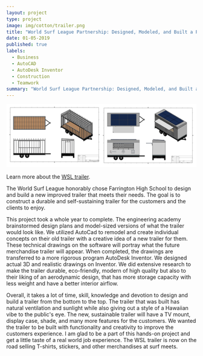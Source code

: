 ```yaml
---
layout: project
type: project
image: img/cotton/trailer.png
title: "World Surf League Partnership: Designed, Modeled, and Built a Portable Trailer"
date: 01-05-2019
published: true
labels:
  - Business
  - AutoCAD
  - AutoDesk Inventor
  - Construction
  - Teamwork
summary: "World Surf League Partnership: Designed, Modeled, and Built a Portable Trailer"
---
```


<img class="img-fluid" src="../img/cotton/WSL_trailer.png" alt="">

Learn more about the [WSL trailer](https://www.hsta.org/news/recent-stories/teacher-leads-farrington-students-to-complete-surfing-trailer-project/).

The World Surf League honorably chose Farrington High School to design and build a new improved trailer that meets their needs. The goal is to construct a durable and self-sustaining trailer for the customers and the clients to enjoy. 

This project took a whole year to complete. The engineering academy brainstormed design plans and model-sized versions of what the trailer would look like. We utilized AutoCad to remodel and create individual concepts on their old trailer with a creative idea of a new trailer for them. These technical drawings on the software will portray what the future merchandise trailer will appear. When completed, the drawings are transferred to a more rigorous program AutoDesk Inventor. We designed actual 3D and realistic drawings on Inventor. We did extensive research to make the trailer durable, eco-friendly, modern of high quality but also to their liking of an aerodynamic design, that has more storage capacity with less weight and have a better interior airflow.

Overall, it takes a lot of time, skill, knowledge and devotion to design and build a trailer from the bottom to the top. The trailer that was built has natural ventilation and sunlight while also giving out a style of a Hawaiian vibe to the public's eye. The new, sustainable trailer will have a TV mount, display case, shade, and many more features for the customers. We wanted the trailer to be built with functionality and creativity to improve the customers experience. I am glad to be a part of this hands-on project and get a little taste of a real world job experience. The WSL trailer is now on the road selling T-shirts, stickers, and other merchandises at surf meets. 

